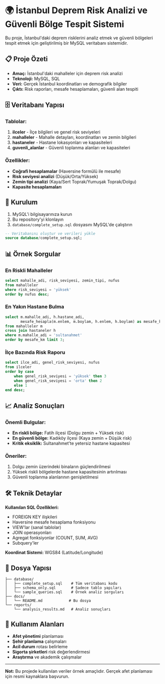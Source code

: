 # 🌍 İstanbul Deprem Risk Analizi ve Güvenli Bölge Tespit Sistemi

Bu proje, İstanbul'daki deprem risklerini analiz etmek ve güvenli bölgeleri tespit etmek için geliştirilmiş bir MySQL veritabanı sistemidir.

## 📋 Proje Özeti

- **Amaç:** İstanbul'daki mahalleler için deprem risk analizi
- **Teknoloji:** MySQL, SQL
- **Veri:** Gerçek İstanbul koordinatları ve demografik bilgiler
- **Çıktı:** Risk raporları, mesafe hesaplamaları, güvenli alan tespiti

## 🗄️ Veritabanı Yapısı

### Tablolar:
1. **ilceler** - İlçe bilgileri ve genel risk seviyeleri
2. **mahalleler** - Mahalle detayları, koordinatları ve zemin bilgileri  
3. **hastaneler** - Hastane lokasyonları ve kapasiteleri
4. **guvenli_alanlar** - Güvenli toplanma alanları ve kapasiteleri

### Özellikler:
- **Coğrafi hesaplamalar** (Haversine formülü ile mesafe)
- **Risk seviyesi analizi** (Düşük/Orta/Yüksek)
- **Zemin tipi analizi** (Kaya/Sert Toprak/Yumuşak Toprak/Dolgu)
- **Kapasite hesaplamaları**

## 🚀 Kurulum

1. MySQL'i bilgisayarınıza kurun
2. Bu repository'yi klonlayın
3. `database/complete_setup.sql` dosyasını MySQL'de çalıştırın

```sql
-- Veritabanını oluştur ve verileri yükle
source database/complete_setup.sql;
```

## 📊 Örnek Sorgular

### En Riskli Mahalleler
```sql
select mahalle_adi, risk_seviyesi, zemin_tipi, nufus 
from mahalleler 
where risk_seviyesi = 'yüksek' 
order by nufus desc;
```

### En Yakın Hastane Bulma
```sql
select m.mahalle_adi, h.hastane_adi, 
       mesafe_hesapla(m.enlem, m.boylam, h.enlem, h.boylam) as mesafe_km
from mahalleler m
cross join hastaneler h
where m.mahalle_adi = 'sultanahmet'
order by mesafe_km limit 3;
```

### İlçe Bazında Risk Raporu
```sql
select ilce_adi, genel_risk_seviyesi, nufus
from ilceler 
order by case 
    when genel_risk_seviyesi = 'yüksek' then 3
    when genel_risk_seviyesi = 'orta' then 2
    else 1 
end desc;
```

## 📈 Analiz Sonuçları

### Önemli Bulgular:
- **En riskli bölge:** Fatih ilçesi (Dolgu zemin + Yüksek risk)
- **En güvenli bölge:** Kadıköy ilçesi (Kaya zemin + Düşük risk)
- **Kritik eksiklik:** Sultanahmet'te yetersiz hastane kapasitesi

### Öneriler:
1. Dolgu zemin üzerindeki binaların güçlendirilmesi
2. Yüksek riskli bölgelerde hastane kapasitesinin artırılması
3. Güvenli toplanma alanlarının genişletilmesi

## 🛠️ Teknik Detaylar

**Kullanılan SQL Özellikleri:**
- FOREIGN KEY ilişkileri
- Haversine mesafe hesaplama fonksiyonu
- VIEW'lar (sanal tablolar)
- JOIN operasyonları
- Agregat fonksiyonlar (COUNT, SUM, AVG)
- Subquery'ler

**Koordinat Sistemi:** WGS84 (Latitude/Longitude)

## 📝 Dosya Yapısı

```
├── database/
│   ├── complete_setup.sql    # Tüm veritabanı kodu
│   ├── schema_only.sql       # Sadece tablo yapıları
│   └── sample_queries.sql    # Örnek analiz sorguları
├── docs/
│   └── README.md            # Bu dosya
└── reports/
    └── analysis_results.md   # Analiz sonuçları
```

## 🎯 Kullanım Alanları

- **Afet yönetimi** planlaması
- **Şehir planlama** çalışmaları  
- **Acil durum** rotası belirleme
- **Sigorta şirketleri** risk değerlendirmesi
- **Araştırma** ve akademik çalışmalar

---

**Not:** Bu projede kullanılan veriler örnek amaçlıdır. Gerçek afet planlaması için resmi kaynaklara başvurun.
